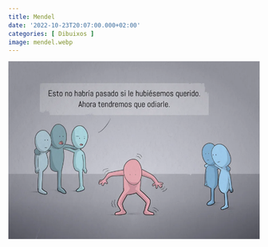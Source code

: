 ```yaml
---
title: Mendel
date: '2022-10-23T20:07:00.000+02:00'
categories: [ Dibuixos ]
image: mendel.webp
---
```


![](mendel.webp "Mendel")
